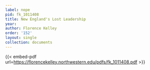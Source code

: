 ```yaml
---
label: nope
pid: fk_1011408
title: New England's Lost Leadership
year:
author: Florence Kelley
order: '152'
layout: single
collection: documents
---
```



{{< embed-pdf url=https://florencekelley.northwestern.edu/pdfs/fk_1011408.pdf >}}